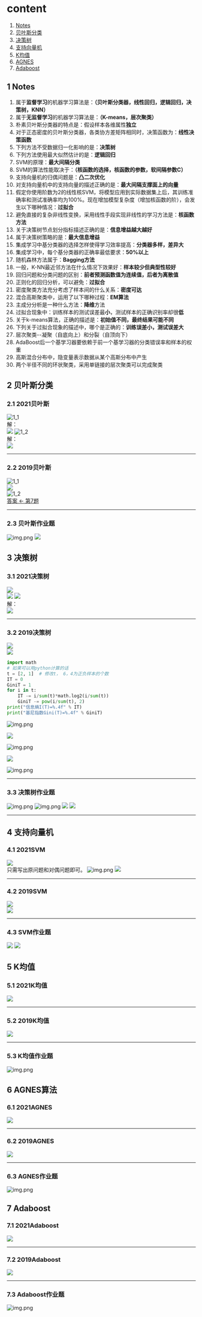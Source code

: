 # content

1. [Notes](#1-Notes)
2. [贝叶斯分类](#2-贝叶斯分类)
3. [决策树](#3-决策树)
4. [支持向量机](#4-支持向量机)
5. [K均值](#5-k均值)
6. [AGNES](#6-agnes)
7. [Adaboost](#7-adaboost)

## 1 Notes

1. 属于**监督学习**的机器学习算法是：**（贝叶斯分类器，线性回归，逻辑回归，决策树，KNN）**
2. 属于**无监督学习**的机器学习算法是：**（K-means，层次聚类）**
3. 朴素贝叶斯分类器的特点是：假设样本各维属性**独立**
4. 对于正态密度的贝叶斯分类器，各类协方差矩阵相同时，决策函数为：**线性决策函数**
5. 下列方法不受数据归一化影响的是：**决策树**
6. 下列方法使用最大似然估计的是：**逻辑回归**
7. SVM的原理：**最大间隔分类**
8. SVM的算法性能取决于：**（核函数的选择，核函数的参数，软间隔参数C）**
9. 支持向量机的归偶问题是：**凸二次优化**
10. 对支持向量机中的支持向量的描述正确的是：**最大间隔支撑面上的向量**
11. 假定你使用阶数为2的线性核SVM，将模型应用到实际数据集上后，其训练准确率和测试准确率均为100%。现在增加模型复杂度（增加核函数的阶），会发生以下哪种情况：**过拟合**
12. 避免直接的复杂非线性变换，采用线性手段实现非线性的学习方法是：**核函数方法**
13. 关于决策树节点划分指标描述正确的是：**信息增益越大越好**
14. 属于决策树策略的是：**最大信息增益**
15. 集成学习中基分类器的选择怎样使得学习效率提高：**分类器多样，差异大**
16. 集成学习中，每个基分类器的正确率最低要求：**50%以上**
17. 随机森林方法属于：**Bagging方法**
18. 一般，K-NN最近邻方法在什么情况下效果好：**样本较少但典型性较好**
19. 回归问题和分类问题的区别：**前者预测函数值为连续值，后者为离散值**
20. 正则化的回归分析，可以避免：**过拟合**
21. 密度聚类方法充分考虑了样本间的什么关系：**密度可达**
22. 混合高斯聚类中，运用了以下哪种过程：**EM算法**
23. 主成分分析是一种什么方法：**降维**方法
24. 过拟合现象中：训练样本的测试误差最**小**，测试样本的正确识别率却很**低**
25. 关于k-means算法，正确的描述是：**初始值不同，最终结果可能不同**
26. 下列关于过拟合现象的描述中，哪个是正确的：**训练误差小，测试误差大**
27. 层次聚类--凝聚（自底向上）和分裂（自顶向下）
28. AdaBoost后一个基学习器要依赖于前一个基学习器的分类错误率和样本的权重
29. 高斯混合分布中，隐变量表示数据从某个高斯分布中产生
30. 两个半径不同的环状聚类，采用单链接的层次聚类可以完成聚类

## 2 贝叶斯分类

### 2.1 2021贝叶斯

![1_1](img/2021/t1_1.png)  
解：  
![](img/ans2021/a1_1.jpg)
![1_2](img/2021/t1_2.png)  
解：  
![](img/ans2021/a1_2.jpg)

---

### 2.2 2019贝叶斯

![1_1](img/2021/w1_1.png)  
![](img/ans2021/t19_1.jpg)  
![1_2](img/2021/w1_2.png)  
[答案 <- 第7题](https://www.jianshu.com/p/8ddc0876dc3b)

---

### 2.3 贝叶斯作业题

![img.png](img/2021/z1img.png)
![](img/ans2021/z1.jpg)

## 3 决策树

### 3.1 2021决策树

![](img/2021/t111.png)  
![](img/2021/t2_1.png)
![](img/2021/t2_2.png)  
解：  
![](img/ans2021/a2.jpg)

---

### 3.2 2019决策树

![](img/2021/w222.png)  
![](img/2021/w2_1.png)  

```python
import math
# 如果可以用python计算的话
t = [2, 1]  # 修改t， 6，4为正负样本的个数
IT = 0
GiniT = 1
for i in t:
    IT -= i/sum(t)*math.log2(i/sum(t))
    GiniT -= pow(i/sum(t), 2)
print("信息熵I(T)=%.4f" % IT)
print("基尼指数Gini(T)=%.4f" % GiniT)
```

![img.png](img/tree1.png)

![](img/2021/w2_2.png)  

![img.png](img/tree2.png)

![](img/2021/w2_3.png)

![img.png](img/tree3.png)

---

### 3.3 决策树作业题

![img.png](img/2021/z2_1img.png)
![img.png](img/2021/z2_2img.png)
![](img/ans2021/z2_1.jpg)
![](img/ans2021/z2_2.jpg)

---

## 4 支持向量机

### 4.1 2021SVM

![](img/2021/t3.png)  
只需写出原问题和对偶问题即可。
![img.png](img/ans2021/SVMimg.png)
![](img/ans2021/a3.jpg)

---

### 4.2 2019SVM

![](img/2021/w3.png)  
![](img/ans2021/t19_3.jpg)

---

### 4.3 SVM作业题
![](img/ans2021/z3_2.jpg)
![](img/ans2021/z3_1.jpg)

## 5 K均值

### 5.1 2021K均值

![](img/2021/t4.png)

---

### 5.2 2019K均值

![](img/2021/w6.png)

---

### 5.3 K均值作业题

![img.png](img/2021/Kmimg.png)

## 6 AGNES算法

### 6.1 2021AGNES

![](img/2021/t6.png)

---

### 6.2 2019AGNES

![](img/2021/w5.png)

---

### 6.3 AGNES作业题

![img.png](img/2021/AGNESimg.png)

## 7 Adaboost

### 7.1 2021Adaboost

![](img/2021/t5.png)

---

### 7.2 2019Adaboost

![](img/2021/w7.png)

---

### 7.3 Adaboost作业题

![img.png](img/2021/ADAboostimg.png)
